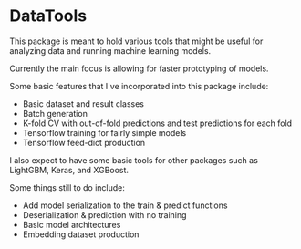 # DataTools

This package is meant to hold various tools that might be useful for analyzing data and running machine learning models.

Currently the main focus is allowing for faster prototyping of models.

Some basic features that I've incorporated into this package include:

  - Basic dataset and result classes
  - Batch generation
  - K-fold CV with out-of-fold predictions and test predictions for each fold
  - Tensorflow training for fairly simple models
  - Tensorflow feed-dict production
  
 I also expect to have some basic tools for other packages such as LightGBM, Keras, and XGBoost.
 
 Some things still to do include:
  
   - Add model serialization to the train & predict functions
   - Deserialization & prediction with no training
   - Basic model architectures
   - Embedding dataset production